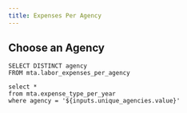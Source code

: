 ```yaml
---
title: Expenses Per Agency
---
```


## Choose an Agency

```unique_agency
SELECT DISTINCT agency
FROM mta.labor_expenses_per_agency
```


<Dropdown
    name=unique_agencies
    data={unique_agency}
    value=agency
    title="Select an Agency" 
    defaultValue="LIRR"
/>


```agency_expenses
select * 
from mta.expense_type_per_year
where agency = '${inputs.unique_agencies.value}'
```

<BarChart 
    data={agency_expenses}
    x=fiscal_year
    y=total_expenses
    xFmt=yyyy
    yFmt=usd
    series=general_ledger
    chartAreaHeight=400
/>